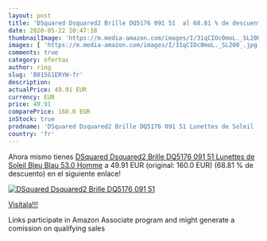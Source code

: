 ```yaml
---
layout: post
title: 'DSquared Dsquared2 Brille DQ5176 091 51  al 68.81 % de descuento'
date: 2020-05-22 20:47:18
thumbnailImage: 'https://m.media-amazon.com/images/I/31qCIOc0moL._SL200_.jpg'
images: [ 'https://m.media-amazon.com/images/I/31qCIOc0moL._SL200_.jpg' ]
comments: true
category: ofertas
author: ring
slug: 'B015G1ERYW-fr'
description:
actualPrice: 49.91 EUR
currency: EUR
price: 49.91
comparePrice: 160.0 EUR
inStock: true
prodname: 'DSquared Dsquared2 Brille DQ5176 091 51 Lunettes de Soleil  Bleu  Blau   53.0 Homme'
country: 'fr'
---
```


Ahora mismo tienes [DSquared Dsquared2 Brille DQ5176 091 51 Lunettes de Soleil  Bleu  Blau   53.0 Homme](https://www.amazon.fr/dp/B015G1ERYW/?tag=tolees0d-21) a 49.91 EUR (original: 160.0 EUR) (68.81 %  de descuento) en el siguiente enlace!

[![DSquared Dsquared2 Brille DQ5176 091 51 ](https://m.media-amazon.com/images/I/31qCIOc0moL._SL200_.jpg)](https://www.amazon.fr/dp/B015G1ERYW/?tag=tolees0d-21)

[Visítala!!!](https://www.amazon.fr/dp/B015G1ERYW/?tag=tolees0d-21)

Links participate in Amazon Associate program and might generate a comission on qualifying sales
